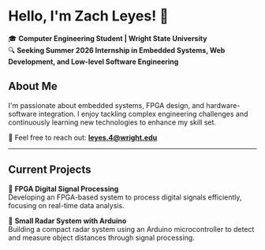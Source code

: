 # **Hello, I'm Zach Leyes!** 👋  

🎓 **Computer Engineering Student | Wright State University**  
🔍 **Seeking Summer 2026 Internship in Embedded Systems, Web Development, and Low-level Software Engineering**  

## **About Me**  
I'm passionate about embedded systems, FPGA design, and hardware-software integration. I enjoy tackling complex engineering challenges and continuously learning new technologies to enhance my skill set.  

📩 Feel free to reach out: **leyes.4@wright.edu**  

---

## **Current Projects**  

🚀 **FPGA Digital Signal Processing**  
Developing an FPGA-based system to process digital signals efficiently, focusing on real-time data analysis.  

🔬 **Small Radar System with Arduino**  
Building a compact radar system using an Arduino microcontroller to detect and measure object distances through signal processing. 






